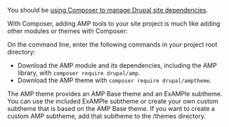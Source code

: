 You should be [using Composer to manage Drupal site dependencies](https://www.drupal.org/docs/develop/using-composer/using-composer-to-manage-drupal-site-dependencies).

With Composer, adding AMP tools to your site project is much like adding other modules or themes with Composer:

On the command line, enter the following commands in your project root directory:

* Download the AMP module and its dependencies, including the AMP library, with `composer require drupal/amp`.
* Download the AMP theme with `composer require drupal/amptheme`.

The AMP theme provides an AMP Base theme and an ExAMPle subtheme. You can use the included ExAMPle subtheme or create your own custom subtheme that is based on the AMP Base theme. If you want to create a custom AMP subtheme, add that subtheme to the /themes directory.